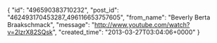  {
   "id": "496590383710232",
   "post_id": "462493170453287_496116653757605",
   "from_name": "Beverly Berta Braakschmack",
   "message": "http://www.youtube.com/watch?v=2lzrX82SQsk",
   "created_time": "2013-03-27T03:04:06+0000"
 }
